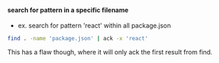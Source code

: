 
#### search for pattern in a specific filename
- ex. search for pattern 'react' within all package.json
```sh
find . -name 'package.json' | ack -x 'react'
```

This has a flaw though, where it will only ack the first result from find.
